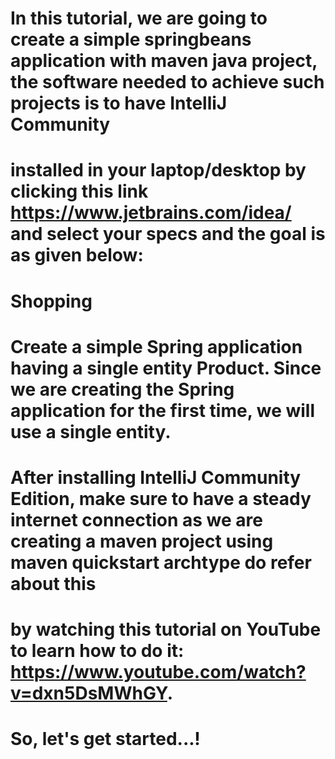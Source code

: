 # In this tutorial, we are going to create a simple springbeans application with maven java project, the software needed to achieve such projects is to have IntelliJ Community 
# installed in your laptop/desktop by clicking this link https://www.jetbrains.com/idea/ and select your specs and the goal is as given below:

# Shopping
# Create a simple Spring application having a single entity Product. Since we are creating the Spring application for the first time, we will use a single entity.

# After installing IntelliJ Community Edition, make sure to have a steady internet connection as we are creating a maven project using maven quickstart archtype do refer about this
# by watching this tutorial on YouTube to learn how to do it: https://www.youtube.com/watch?v=dxn5DsMWhGY.

# So, let's get started...!
